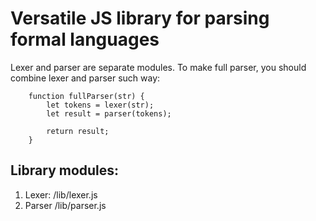 # Versatile JS library for parsing formal languages

Lexer and parser are separate modules. To make full parser, you should combine lexer and parser such way:

```
    function fullParser(str) {
        let tokens = lexer(str);
        let result = parser(tokens);

        return result;
    }
```

## Library modules:
1. Lexer: /lib/lexer.js
2. Parser /lib/parser.js

